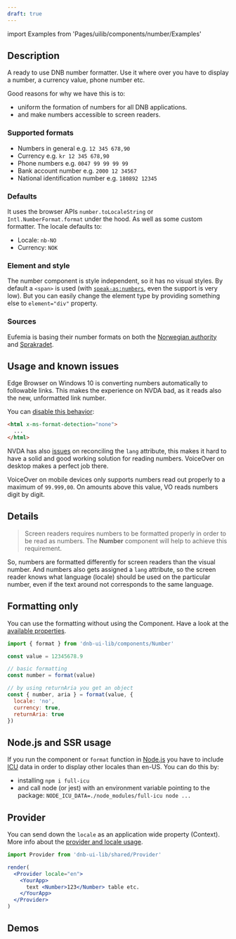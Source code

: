 ```yaml
---
draft: true
---
```


import Examples from 'Pages/uilib/components/number/Examples'

## Description

A ready to use DNB number formatter. Use it where over you have to display a number, a currency value, phone number etc.

Good reasons for why we have this is to:

- uniform the formation of numbers for all DNB applications.
- and make numbers accessible to screen readers.

### Supported formats

- Numbers in general e.g. `12 345 678,90`
- Currency e.g. `kr 12 345 678,90`
- Phone numbers e.g. `0047 99 99 99 99`
- Bank account number e.g. `2000 12 34567`
- National identification number e.g. `180892 12345`

### Defaults

It uses the browser APIs `number.toLocaleString` or `Intl.NumberFormat.format` under the hood. As well as some custom formatter. The locale defaults to:

- Locale: `nb-NO`
- Currency: `NOK`

### Element and style

The number component is style independent, so it has no visual styles. By default a `<span>` is used (with [`speak-as:numbers`](https://developer.mozilla.org/en-US/docs/Web/CSS/@counter-style/speak-as), even the support is very low). But you can easily change the element type by providing something else to `element="div"` property.

### Sources

Eufemia is basing their number formats on both the [Norwegian authority](https://lovdata.no/forskrift/2004-02-16-426/§16) and [Sprakradet](https://www.sprakradet.no/sprakhjelp/Skriveregler/Dato).

## Usage and known issues

Edge Browser on Windows 10 is converting numbers automatically to followable links. This makes the experience on NVDA bad, as it reads also the new, unformatted link number.

You can [disable this behavior](https://developer.mozilla.org/en-US/docs/Web/HTML/Global_attributes/x-ms-format-detection):

```html
<html x-ms-format-detection="none">
  ...
</html>
```

NVDA has also [issues](https://github.com/nvaccess/nvda/issues/8874) on reconciling the `lang` attribute, this makes it hard to have a solid and good working solution for reading numbers. VoiceOver on desktop makes a perfect job there.

VoiceOver on mobile devices only supports numbers read out properly to a maximum of `99.999,00`. On amounts above this value, VO reads numbers digit by digit.

## Details

> Screen readers requires numbers to be formatted properly in order to be read as numbers. The **Number** component will help to achieve this requirement.

So, numbers are formatted differently for screen readers than the visual number. And numbers also gets assigned a `lang` attribute, so the screen reader knows what language (locale) should be used on the particular number, even if the text around not corresponds to the same language.

## Formatting only

You can use the formatting without using the Component. Have a look at the [available properties](/uilib/components/number#tab-properties).

```js
import { format } from 'dnb-ui-lib/components/Number'

const value = 12345678.9

// basic formatting
const number = format(value)

// by using returnAria you get an object
const { number, aria } = format(value, {
  locale: 'no',
  currency: true,
  returnAria: true
})
```

## Node.js and SSR usage

If you run the component or `format` function in [Node.js](https://nodejs.org) you have to include [ICU](https://nodejs.org/api/intl.html) data in order to display other locales than en-US. You can do this by:

- installing `npm i full-icu`
- and call node (or jest) with an environment variable pointing to the package: `NODE_ICU_DATA=./node_modules/full-icu node ...`

## Provider

You can send down the `locale` as an application wide property (Context). More info about the [provider and locale usage](/uilib/components/number/number-provider).

```jsx
import Provider from 'dnb-ui-lib/shared/Provider'

render(
  <Provider locale="en">
    <YourApp>
      text <Number>123</Number> table etc.
    </YourApp>
  </Provider>
)
```

## Demos

<Examples />
